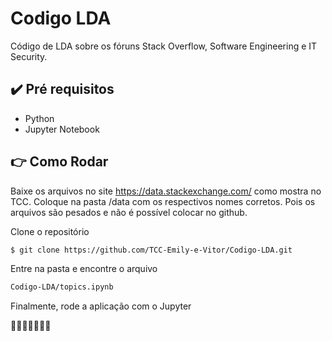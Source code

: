 # Codigo LDA

Código de LDA sobre os fóruns Stack Overflow, Software Engineering e IT Security.

## ✔️ Pré requisitos

- Python
- Jupyter Notebook

## 👉 Como Rodar

Baixe os arquivos no site https://data.stackexchange.com/ como mostra no TCC. Coloque na pasta /data com os respectivos nomes corretos. Pois os arquivos são pesados e não é possível colocar no github.

Clone o repositório

```bash
$ git clone https://github.com/TCC-Emily-e-Vitor/Codigo-LDA.git
```
Entre na pasta e encontre o arquivo
```bash
Codigo-LDA/topics.ipynb
```

Finalmente, rode a aplicação com o Jupyter

🚀🚀🚀🚀🚀🚀🚀
